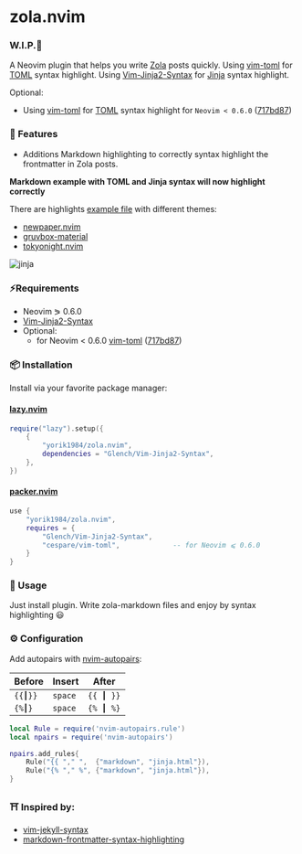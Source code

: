 # zola.nvim

### W.I.P.🚧

A Neovim plugin that helps you write [Zola](https://www.getzola.org/) posts quickly.
Using [vim-toml](https://github.com/cespare/vim-toml) for [TOML](https://toml.io/en/) syntax highlight.
Using [Vim-Jinja2-Syntax](https://github.com/Glench/Vim-Jinja2-Syntax) for [Jinja](https://jinja.palletsprojects.com/en/3.0.x/) syntax highlight.

Optional:

- Using [vim-toml](https://github.com/cespare/vim-toml) for [TOML](https://toml.io/en/) syntax highlight for `Neovim < 0.6.0` ([717bd87](https://github.com/cespare/vim-toml/commit/2c8983cc391287e5e26e015c3ab9c38de9f9b759))

### 🌟 Features

- Additions Markdown highlighting to correctly syntax highlight the frontmatter in Zola posts.

**Markdown example with TOML and Jinja syntax will now highlight correctly**

There are highlights [example file](preview/jinja.md) with different themes:

- [newpaper.nvim](https://github.com/yorik1984/newpaper.nvim)
- [gruvbox-material](https://github.com/sainnhe/gruvbox-material)
- [tokyonight.nvim](https://github.com/folke/tokyonight.nvim)

![jinja](https://user-images.githubusercontent.com/1559192/163708381-4139722d-f16e-4546-ab5d-82313b29f1d8.png)

### ⚡️Requirements

- Neovim ⪖ 0.6.0
- [Vim-Jinja2-Syntax](https://github.com/Glench/Vim-Jinja2-Syntax)
- Optional:
  - for Neovim < 0.6.0 [vim-toml](https://github.com/cespare/vim-toml) ([717bd87](https://github.com/cespare/vim-toml/commit/2c8983cc391287e5e26e015c3ab9c38de9f9b759))

### 📦 Installation

Install via your favorite package manager:

#### [lazy.nvim](https://github.com/folke/lazy.nvim)

```lua
require("lazy").setup({
    {
        "yorik1984/zola.nvim",
        dependencies = "Glench/Vim-Jinja2-Syntax",
    },
})
```
#### [packer.nvim](https://github.com/wbthomason/packer.nvim)

```lua
use {
    "yorik1984/zola.nvim",
    requires = {
        "Glench/Vim-Jinja2-Syntax",
        "cespare/vim-toml",             -- for Neovim ⩽ 0.6.0
    }
}
```

### 🚀 Usage

Just install plugin. Write zola-markdown files and enjoy by syntax highlighting 😃

### ⚙️ Configuration

Add autopairs with [nvim-autopairs](https://github.com/windwp/nvim-autopairs):

| Before  | Insert  | After     |
| ------- | ------- | --------- |
| `{{┃}}` | `space` | `{{ ┃ }}` |
| `{%┃}`  | `space` | `{% ┃ %}` |

```lua
local Rule = require('nvim-autopairs.rule')
local npairs = require('nvim-autopairs')

npairs.add_rules{
    Rule("{{ "," ",  {"markdown", "jinja.html"}),
    Rule("{% "," %", {"markdown", "jinja.html"}),
}
```

### ⛩️  Inspired by:

- [vim-jekyll-syntax](https://github.com/emanuelen5/vim-jekyll-syntax)
- [markdown-frontmatter-syntax-highlighting](https://www.maero.dk/markdown-frontmatter-syntax-highlighting/)
